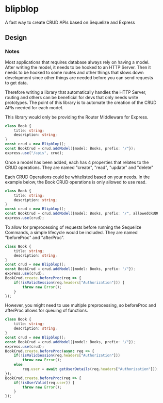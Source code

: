 # blipblop

A fast way to create CRUD APIs based on Sequelize and Express

## Design

### Notes
Most applications that requires database always rely on having a model. After writing the model, it needs to be hooked to an HTTP Server.
Then it needs to be hooked to some routes and other things that slows down development since other things are needed before you can
send requests to get data.

Therefore writing a library that automatically handles the HTTP Server, routing and others can be beneficial for devs that only needs write
prototypes. The point of this library is to automate the creation of the CRUD APIs needed for each model.

This library would only be providing the Router Middleware for Express.

```ts
class Book {
    title: string;
    description: string;
}
const crud = new Blipblop();
const BookCrud = crud.addModel({model: Books, prefix: "/"});
express.use("/apis", crud);
```

Once a model has been added, each has 4 properties that relates to the CRUD operations. They are named "create", "read", "update" and "delete"

Each CRUD Operations could be whitelisted based on your needs. In the example below, the Book CRUD operations is only allowed to use read.
```ts
class Book {
    title: string;
    description: string;
}
const crud = new Blipblop();
const BookCrud = crud.addModel({model: Books, prefix: "/", allowedCRUDOperations: ["read"]});
express.use(crud);
```

To allow for preprocessing of requests before running the Sequelize Commands, a simple lifecycle would be included. They are named "beforeProc" and "afterProc".
```ts
class Book {
    title: string;
    description: string;
}
const crud = new Blipblop();
const BookCrud = crud.addModel({model: Books, prefix: "/"});
express.use(crud);
BookCrud.create.beforeProc(req => {
    if(!isValidSession(req.headers["Authorization"])) {
        throw new Error();
    }
});
```

However, you might need to use multiple preprocessing, so beforeProc and afterProc allows for queuing of functions.
```ts
class Book {
    title: string;
    description: string;
}
const crud = new Blipblop();
const BookCrud = crud.addModel({model: Books, prefix: "/"});
express.use(crud);
BookCrud.create.beforeProc(async req => {
    if(!isValidSession(req.headers["Authorization"])) 
        throw new Error();
    else 
        req.user = await getUserDetails(req.headers["Authorization"]));
});
BookCrud.create.beforeProc(req => {
    if(!isUserValid(req.user)) {
        throw new Error();
    }
});
